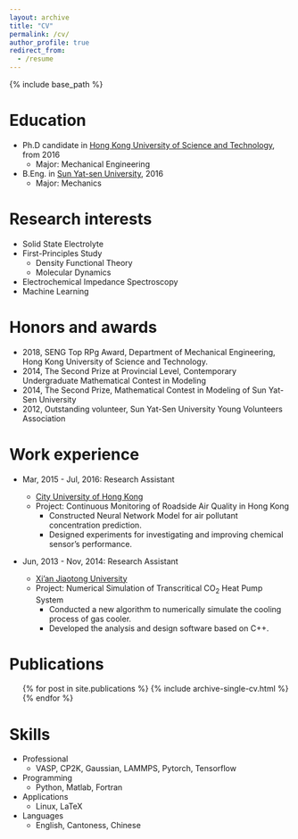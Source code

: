```yaml
---
layout: archive
title: "CV"
permalink: /cv/
author_profile: true
redirect_from:
  - /resume
---
```


{% include base_path %}

Education
======
* Ph.D candidate in [Hong Kong University of Science and Technology](https://www.ust.hk/), from 2016
  * Major: Mechanical Engineering
* B.Eng. in [Sun Yat-sen University](http://www.sysu.edu.cn/cn/index.htm), 2016
  * Major: Mechanics
  
Research interests
======
* Solid State Electrolyte
* First-Principles Study
  * Density Functional Theory
  * Molecular Dynamics
* Electrochemical Impedance Spectroscopy
* Machine Learning
  
Honors and awards
======
* 2018, SENG Top RPg Award, Department of Mechanical Engineering, Hong Kong University of Science and Technology.
* 2014, The Second Prize at Provincial Level, Contemporary Undergraduate Mathematical Contest in Modeling
* 2014, The Second Prize, Mathematical Contest in Modeling of Sun Yat-Sen University
* 2012, Outstanding volunteer, Sun Yat-Sen University Young Volunteers Association
  
Work experience
======
* Mar, 2015 - Jul, 2016: Research Assistant
  * [City University of Hong Kong](http://www.ninglab.org/)
  <!---* Supervisor: Professor Zhi Ning
  --->
  * Project: Continuous Monitoring of Roadside Air Quality in Hong Kong
    * Constructed Neural Network Model for air pollutant concentration prediction.
    * Designed experiments for investigating and improving chemical sensor’s performance.

* Jun, 2013 - Nov, 2014: Research Assistant
  * [Xi’an Jiaotong University](http://www.xjtu.edu.cn/)
  * Project: Numerical Simulation of Transcritical CO<sub>2</sub> Heat Pump System
    * Conducted a new algorithm to numerically simulate the cooling process of gas cooler.
    * Developed the analysis and design software based on C++.
  
Publications
======
  <ul>{% for post in site.publications %}
    {% include archive-single-cv.html %}
  {% endfor %}</ul>
  
Skills
======
* Professional
  *  VASP, CP2K, Gaussian, LAMMPS, Pytorch, Tensorflow
* Programming
  * Python, Matlab, Fortran
* Applications
  * Linux, LaTeX
* Languages
  * English, Cantoness, Chinese

<!---Talks
#======
#  <ul>{% for post in site.talks %}
#    {% include archive-single-talk-cv.html %}
#  {% endfor %}</ul>
#  
Teaching
======
  <ul>{% for post in site.teaching %}
    {% include archive-single-cv.html %}
  {% endfor %}</ul>
--->

